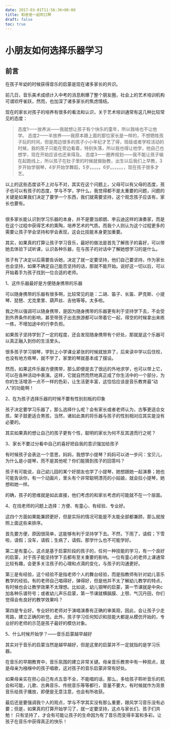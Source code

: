 ```yaml
---
date: 2017-03-01T11:56:36+08:00
title: 和爸爸一起吹口琴
draft: false
toc: true
---
```



# 小朋友如何选择乐器学习


## 前言

在孩子年幼的时候获得音乐的启蒙是现在诸多家长的共识。


前几日，音乐美术成绩计入中考的消息刷爆了整个朋友圈，社会上的艺术培训机构可谓欢呼雀跃，然而，也加深了诸多家长的焦虑情结。

<!--more-->

现在的家长对孩子的培养有很多的看法和认识，关于艺术培训通常有这几种比较常见的态度：

> 态度1——放养派——我就想让孩子有个快乐的童年，所以我啥也不让他学。
> 态度2——半放养——我原本跟上面的那位家长是一样的，不想牺牲孩子玩的时间，但是周边很多的孩子小小年纪才艺了得，班级或者学校活动的时候，我的孩子只能在旁边看着，特别失落，所以我也得让他学，他自己也想学，现在开始应该也还来得及。
> 态度3——圈养规划——我不能让孩子输在起跑线上，所以孩子在肚子里的时候就做胎教，出生以后我们上早教，3岁开始学钢琴，4岁开始学舞蹈，5岁。。。。。6岁。。。。。。，现在孩子很多才艺。


以上的这些态度谈不上对与不对，其实在这个问题上，父母可以有父母的态度，孩子也可以有孩子的态度，学与不学，学什么，我觉得都不是太重要的问题，问题的关键是如果我们决定了要学一个东西，我们就需要坚持，这个观念孩子应该有，家长也要有。


##
很多家长能认识到学习乐器的本身，并不是要当郎朗、李云迪这样的演奏家，而是在这个过程中获得艺术的熏陶，培养艺术的气质。而我个人则认为这个过程更多的需要让孩子学会坚持和学会表现，这会比技能本身更加重要。

其实，如果真的打算让孩子学习音乐，最好的做法是首先了解孩子的喜好，可以带她去体验下试听课，认识各种乐器，在与孩子的对话中了解她想学习的是什么。

孩子有了决定以后需要告诉她，决定了就一定要坚持，他们自己要坚持，作为家长也会坚持，如果不确定自己能否坚持的话，那就不能开始。说好这一切以后，可以开始着手为孩子找到一位合适的老师。


1、这件乐器最好是方便随身携带的乐器

可以随身携带的乐器有很多啊，比较常见的是：二胡、笛子、长笛、萨克斯、小提琴、琵琶、尤克里里、葫芦丝、吉他等等。﻿太多啦。

我之所以强调可以随身携带，是因为随身携带的乐器更有利于坚持学下去，不会受到外界条件的影响，甚至带孩子出去旅游都可以带着它一起，得空的时候拿出来练一练，不增加途中的行李负担。

如果孩子坚持学到了一定的程度，还会发现随身携带有个好处，那就是这个乐器可以真正融入到你的生活里头。

很多孩子学习钢琴，学到上小学课业紧张的时候就放弃了，后来读中学以后住校，也没有地方练琴，就不学了，家里的琴就基本成了摆设。

然而，如果这件乐器方便携带，那么即便是去了很远的外地求学，也可以带上它，可以在各种活动中表演。这样，它就自然而然地真正成了你生活中的一个部分，为你的生活增添一点不一样的色彩，让生活更丰富，这恰恰应该是音乐教育最“动人”的功能啊！

2、在为孩子选择乐器的时候不要有性别刻板的印象

孩子决定要学习乐器了，那么选择什么呢？会有家长或者老师认为，古筝更适合女孩，架子鼓更适合男孩，当然，诸如此类的将乐器与孩子的性别相对应其实是没有必要的。

其实如果真的想让自己的孩子更有个性，聪明的家长为何不反其道而行之呢？﻿

3、家长不要过分看中自己的喜好把自我的意识强加给孩子

有时候孩子会表达一个意思，妈妈，我想学小提琴？妈妈可以进一步问：宝贝儿，为什么是小提琴，而不是其他呢？你们能猜到孩子的回答吗？

孩子有可能说，自己幼儿园的某个好朋友也学了小提琴，她想跟她一起演奏；她也可能告诉你，有一个动画片，里头有个非常聪明漂亮的小姑娘，就会拉小提琴，她想和她一样。

的确，孩子的思维就是如此直接，他们考虑的和家长考虑的可能就不在一个层面。﻿


4、在找老师的问题上选择：方便、有童心、有经验、专业好。

这四个方面如果能兼顾更好，但是实际的情况可能是不太能全部都兼顾，那么就按照上面这些来排序。

首先要方便，原因很简单，这能够有利于坚持学下去。不然，下雨了，请假；下雪啦，请假；没车，请假；生病了，请假。那学什么也不可能学好。

第二是有童心，这点是基于启蒙阶段的孩子的，任何一种技能的学习，有一个良好的启蒙，对于孩子能坚持学下去都有至关重要的影响。一位有童心的老师上课通常比较有趣，会更多关注孩子的心理和点滴的变化，与孩子的沟通更好。

第三是有经验，这个经验不是指老师个人的舞台经验，而是指教师有针对幼儿音乐教学的经验。有的老师自己唱得好，弹得好，但是他并不太了解幼儿教学的特点，有时候也会让教学效果不太理想。比如说，幼儿钢琴的启蒙，第一节课就是中央c加各种乐谱符号；或者幼儿声乐启蒙，第一节课就横膈膜、上颚、气沉丹田，你们觉得会有良好的教学效果吗？

第四是专业好。专业好的老师对于演唱演奏有正确的审美观，因此，会让孩子少走弯路，建立正确的听觉。﻿此外，孩子学习任何知识和技能大都是从模仿开始的，专业好的老师的示范是孩子最好的模仿对象。


5、什么时候开始学？——音乐启蒙越早越好

其实对于音乐的启蒙当然是越早越好，但是这里的启蒙并不一定就指的是学习乐器。

在音乐的早期教育中，音乐氛围的建立非常关键。母亲音乐教育中有一种观点，就是母亲为襁褓中的孩子唱歌，这对孩子的音乐启蒙非常有好处。

如果母亲实在担心自己有点五音不全，不能唱的话，那么，多给孩子聆听音乐的机会和可能，儿歌、古典音乐、传统音乐等等都行，音量不要大，有时候就作为背景音乐给孩子播放，即便是无意注意，也会有所收获。



最后还是要强调我个人的观点，学与不学其实没有那么重要，跟风学习音乐没有必要；但是，如果真的打算开始学习了，就一定要坚持，这点与家长们、孩子们共勉！
只有坚持了，才会有可能让孩子的生命因为有了音乐而变得丰富和多彩。﻿让孩子在音乐中获得真正的快乐！
